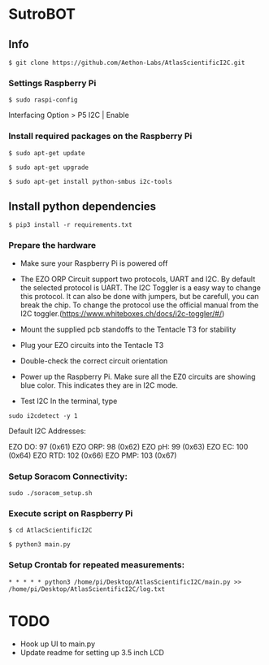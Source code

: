 SutroBOT
==================================

## Info
```
$ git clone https://github.com/Aethon-Labs/AtlasScientificI2C.git

```

### Settings Raspberry Pi

```
$ sudo raspi-config
```
Interfacing Option > P5 I2C | Enable

### Install required packages on the Raspberry Pi

```
$ sudo apt-get update
```

```
$ sudo apt-get upgrade
```

```
$ sudo apt-get install python-smbus i2c-tools
```
## Install python dependencies

```
$ pip3 install -r requirements.txt
```

### Prepare the hardware
- Make sure your Raspberry Pi is powered off

- The EZO ORP Circuit support two protocols, UART and I2C. By default the selected protocol is UART. The I2C Toggler is a easy way to change this protocol. It can also be done with jumpers, but be carefull, you can break the chip. To change the protocol use the official manual from the I2C toggler.(https://www.whiteboxes.ch/docs/i2c-toggler/#/)

- Mount the supplied pcb standoffs to the Tentacle T3 for stability
- Plug your EZO circuits into the Tentacle T3
- Double-check the correct circuit orientation
- Power up the Raspberry Pi. Make sure all the EZ0 circuits are showing blue color. This indicates they are in I2C mode.
- Test I2C
In the terminal, type
```
sudo i2cdetect -y 1
```

Default I2C Addresses:

EZO DO: 97 (0x61)
EZO ORP: 98 (0x62)
EZO pH: 99 (0x63)
EZO EC: 100 (0x64)
EZO RTD: 102 (0x66)
EZO PMP: 103 (0x67)

### Setup Soracom Connectivity:
```
sudo ./soracom_setup.sh
```

### Execute script on Raspberry Pi

```
$ cd AtlacScientificI2C
```

```
$ python3 main.py
```

### Setup Crontab for repeated measurements:
```
* * * * * python3 /home/pi/Desktop/AtlasScientificI2C/main.py >> /home/pi/Desktop/AtlasScientificI2C/log.txt 
```
# TODO
- Hook up UI to main.py
- Update readme for setting up 3.5 inch LCD
